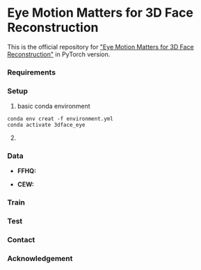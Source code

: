 # Eye Motion Matters for 3D Face Reconstruction

This is the official repository for ["Eye Motion Matters for 3D Face Reconstruction"](https://arxiv.org/abs/2401.09677) in PyTorch version.

### Requirements 

### Setup
1. basic conda environment
```linux
conda env creat -f environment.yml
conda activate 3dface_eye
```
2. 

### Data

- **FFHQ:** 

- **CEW:**

### Train

### Test

### Contact 

### Acknowledgement
